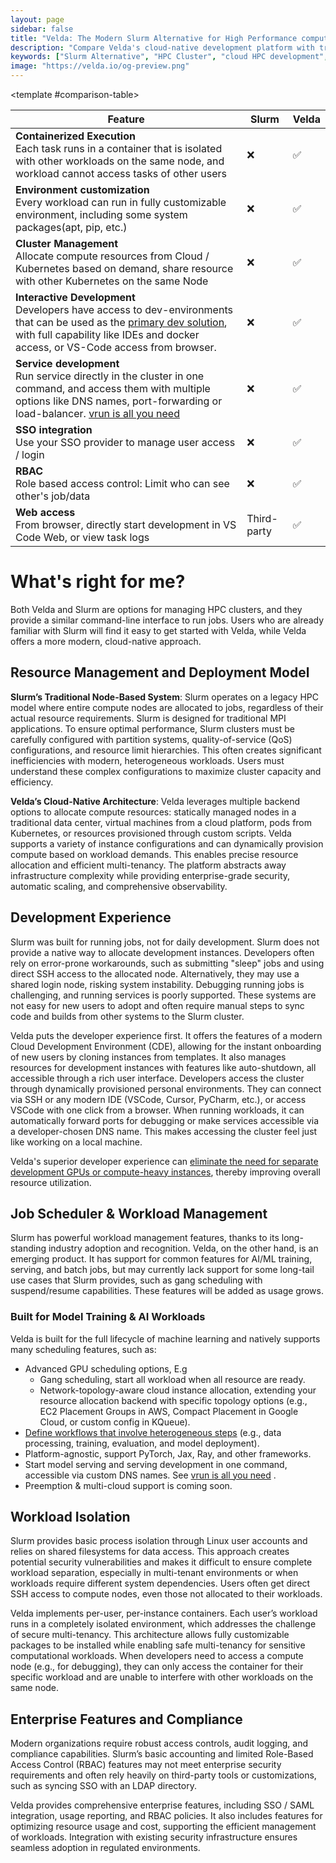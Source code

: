 ```yaml
---
layout: page
sidebar: false
title: "Velda: The Modern Slurm Alternative for High Performance computing"
description: "Compare Velda's cloud-native development platform with traditional Slurm HPC systems. Discover cloud-native architecture, better resource utilization, and superior developer experience."
keywords: ["Slurm Alternative", "HPC Cluster", "cloud HPC development", "Slurm VSCode", "Slurm GPU training", "Slurm replacement"]
image: "https://velda.io/og-preview.png"
---
```

<ComparisonDoc>
<template #comparison-banner>

<ComparisonBanner 
  verdict-title="Finally, a modern HPC cluster management"
  verdict-description="Velda simplifies development and job management with its user-friendly command-line interfaces (CLIs). It supports flexible scaling with minimal infrastructure cost and effort. In contrast, Slurm requires a rigid environment and a typically static cluster, which means more effort to manage the platform and more restrictions on the workload. Designed for teams that demand higher productivity, Velda empowers developers to manage their workloads easily and cost-effectively from the start."
  :cta-buttons="[
    { text: 'Get Started', link: 'https://velda.io/comparison', variant: 'primary' },
    { text: 'Book Demo', link: 'https://calendly.com/velda-io/30min', variant: 'secondary' }
  ]"
  :competitor-a="{ name: 'Slurm', logo: '/slurm.svg' }"
  :competitor-b="{ name: 'Velda', logo: '/logos.png' }"
  :highlight-winner="true"
  :show-winner-badge="true"
/>
</template>

<template #comparison-table>

| Feature | Slurm | Velda |
|--------------------|--------------------|--------------------|
| **Containerized Execution**<br>Each task runs in a container that is isolated with other workloads on the same node, and workload cannot access tasks of other users| ❌ | ✅ |
| **Environment customization**<br>Every workload can run in fully customizable environment, including some system packages(apt, pip, etc.) | ❌ | ✅ |
| **Cluster Management**<br>Allocate compute resources from Cloud / Kubernetes based on demand, share resource with other Kubernetes on the same Node | ❌ | ✅ |
| **Interactive Development**<br>Developers have access to dev-environments that can be used as the [primary dev solution](/blog/why-stuck-inefficient-gpu-setup), with full capability like IDEs and docker access, or VS-Code access from browser.| ❌ | ✅ |
| **Service development**<br>Run service directly in the cluster in one command, and access them with multiple options like DNS names, port-forwarding or load-balancer. [vrun is all you need](/blog/vrun-is-all-you-need) | ❌ | ✅ |
| **SSO integration**<br>Use your SSO provider to manage user access / login | ❌ | ✅ |
| **RBAC**<br>Role based access control: Limit who can see other's job/data | ❌ | ✅ |
| **Web access**<br>From browser, directly start development in VS Code Web, or view task logs | Third-party | ✅ |

</template>

# What's right for me?
Both Velda and Slurm are options for managing HPC clusters, and they provide a similar command-line interface to run jobs. Users who are already familiar with Slurm will find it easy to get started with Velda, while Velda offers a more modern, cloud-native approach.

## Resource Management and Deployment Model
**Slurm’s Traditional Node-Based System**: Slurm operates on a legacy HPC model where entire compute nodes are allocated to jobs, regardless of their actual resource requirements. Slurm is designed for traditional MPI applications. To ensure optimal performance, Slurm clusters must be carefully configured with partition systems, quality-of-service (QoS) configurations, and resource limit hierarchies. This often creates significant inefficiencies with modern, heterogeneous workloads. Users must understand these complex configurations to maximize cluster capacity and efficiency.

**Velda’s Cloud-Native Architecture**: Velda leverages multiple backend options to allocate compute resources: statically managed nodes in a traditional data center, virtual machines from a cloud platform, pods from Kubernetes, or resources provisioned through custom scripts. Velda supports a variety of instance configurations and can dynamically provision compute based on workload demands. This enables precise resource allocation and efficient multi-tenancy. The platform abstracts away infrastructure complexity while providing enterprise-grade security, automatic scaling, and comprehensive observability.

## Development Experience
Slurm was built for running jobs, not for daily development. Slurm does not provide a native way to allocate development instances. Developers often rely on error-prone workarounds, such as submitting "sleep" jobs and using direct SSH access to the allocated node. Alternatively, they may use a shared login node, risking system instability. Debugging running jobs is challenging, and running services is poorly supported. These systems are not easy for new users to adopt and often require manual steps to sync code and builds from other systems to the Slurm cluster.

Velda puts the developer experience first. It offers the features of a modern Cloud Development Environment (CDE), allowing for the instant onboarding of new users by cloning instances from templates. It also manages resources for development instances with features like auto-shutdown, all accessible through a rich user interface. Developers access the cluster through dynamically provisioned personal environments. They can connect via SSH or any modern IDE (VSCode, Cursor, PyCharm, etc.), or access VSCode with one click from a browser. When running workloads, it can automatically forward ports for debugging or make services accessible via a developer-chosen DNS name. This makes accessing the cluster feel just like working on a local machine.

Velda's superior developer experience can [eliminate the need for separate development GPUs or compute-heavy instances](/blog/why-stuck-inefficient-gpu-setup), thereby improving overall resource utilization.

## Job Scheduler & Workload Management
Slurm has powerful workload management features, thanks to its long-standing industry adoption and recognition. Velda, on the other hand, is an emerging product. It has support for common features for AI/ML training, serving, and batch jobs, but may currently lack support for some long-tail use cases that Slurm provides, such as gang scheduling with suspend/resume capabilities. These features will be added as usage grows.

### Built for Model Training & AI Workloads
Velda is built for the full lifecycle of machine learning and natively supports many scheduling features, such as:

* Advanced GPU scheduling options, E.g
  * Gang scheduling, start all workload when all resource are ready.
  * Network-topology-aware cloud instance allocation, extending your resource allocation backend with specific topology options (e.g., EC2 Placement Groups in AWS, Compact Placement in Google Cloud, or custom config in KQueue).
* [Define workflows that involve heterogeneous steps](/blog/build-machine-learning-workflow) (e.g., data processing, training, evaluation, and model deployment).
* Platform-agnostic, support PyTorch, Jax, Ray, and other frameworks.
* Start model serving and serving development in one command, accessible via custom DNS names. See [vrun is all you need](/blog/vrun-is-all-you-need) .
* Preemption & multi-cloud support is coming soon.

## Workload Isolation
Slurm provides basic process isolation through Linux user accounts and relies on shared filesystems for data access. This approach creates potential security vulnerabilities and makes it difficult to ensure complete workload separation, especially in multi-tenant environments or when workloads require different system dependencies. Users often get direct SSH access to compute nodes, even those not allocated to their workloads.

Velda implements per-user, per-instance containers. Each user’s workload runs in a completely isolated environment, which addresses the challenge of secure multi-tenancy. This architecture allows fully customizable packages to be installed while enabling safe multi-tenancy for sensitive computational workloads. When developers need to access a compute node (e.g., for debugging), they can only access the container for their specific workload and are unable to interfere with other workloads on the same node.

## Enterprise Features and Compliance
Modern organizations require robust access controls, audit logging, and compliance capabilities. Slurm’s basic accounting and limited Role-Based Access Control (RBAC) features may not meet enterprise security requirements and often rely heavily on third-party tools or customizations, such as syncing SSO with an LDAP directory.

Velda provides comprehensive enterprise features, including SSO / SAML integration, usage reporting, and RBAC policies. It also includes features for optimizing resource usage and cost, supporting the efficient management of workloads. Integration with existing security infrastructure ensures seamless adoption in regulated environments.

</ComparisonDoc>